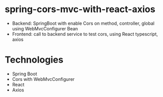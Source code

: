 # spring-cors-mvc-with-react-axios
- Backend: SpringBoot with enable Cors on method, controller, global using WebMvcConfigurer Bean
- Frontend: call to backend service to test cors, using React typescript, axios
# Technologies
- Spring Boot
- Cors with WebMvcConfigurer
- React
- Axios